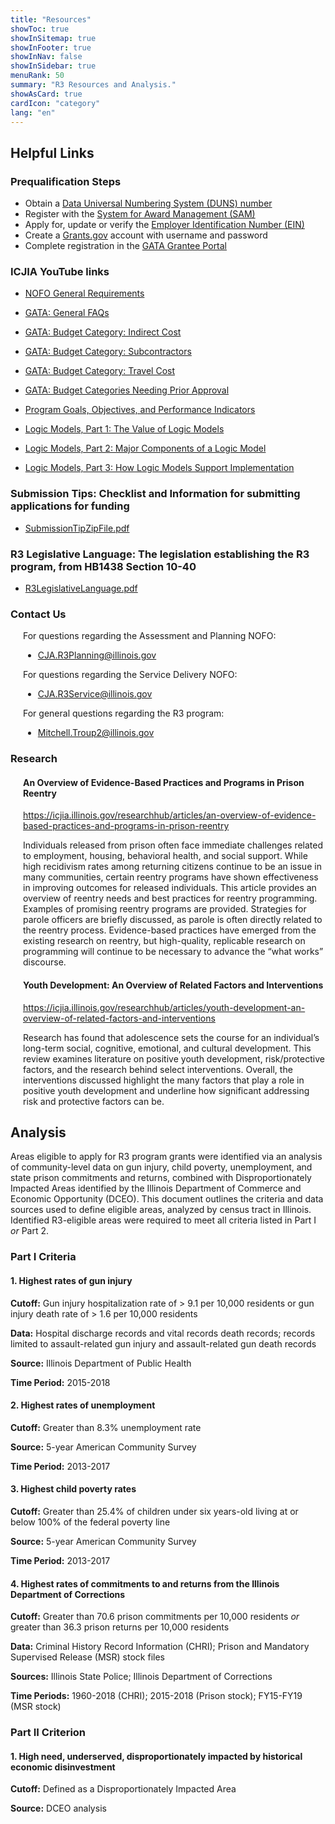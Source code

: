 ```yaml
---
title: "Resources"
showToc: true
showInSitemap: true
showInFooter: true
showInNav: false
showInSidebar: true
menuRank: 50
summary: "R3 Resources and Analysis."
showAsCard: true
cardIcon: "category"
lang: "en"
---
```


## Helpful Links

### Prequalification Steps

- Obtain a [Data Universal Numbering System (DUNS) number](https://www.dnb.com/duns-number/get-a-duns.html)
- Register with the [System for Award Management (SAM)](http://www.sam.gov/SAM/)
- Apply for, update or verify the [Employer Identification Number (EIN)](https://www.irs.gov/businesses/small-businesses-self-employed/apply-for-an-employer-identification-number-ein-online)
- Create a [Grants.gov](https://www.grants.gov/applicants/registration.html) account with username and password
- Complete registration in the [GATA Grantee Portal](https://grants.illinois.gov/portal/)

### ICJIA YouTube links

- [NOFO General Requirements](https://www.youtube.com/watch?v=PBwekeMT5dk)

- [GATA: General FAQs](https://www.youtube.com/watch?v=g18hgiS3RYI)

- [GATA: Budget Category: Indirect Cost](https://www.youtube.com/watch?v=4stkASoNY5w)

- [GATA: Budget Category: Subcontractors](https://www.youtube.com/watch?v=zXIopZ4KeEI)

- [GATA: Budget Category: Travel Cost](https://www.youtube.com/watch?v=nQb8pK5e3Mo)

- [GATA: Budget Categories Needing Prior Approval](https://www.youtube.com/watch?v=YjkFmPid5DI)

- [Program Goals, Objectives, and Performance Indicators](https://www.youtube.com/watch?v=C6-qCnIsNjs)

- [Logic Models, Part 1: The Value of Logic Models](https://www.youtube.com/watch?v=rop6xoEA_NQ)

- [Logic Models, Part 2: Major Components of a Logic Model](https://www.youtube.com/watch?v=1bGkwPgwmcw)

- [Logic Models, Part 3: How Logic Models Support Implementation](https://www.youtube.com/watch?v=6O5YP5d2iTs)

</div>

### Submission Tips: Checklist and Information for submitting applications for funding

- [SubmissionTipZipFile.pdf](SubmissionTipZipFile.pdf)

### R3 Legislative Language: The legislation establishing the R3 program, from HB1438 Section 10-40

- [R3LegislativeLanguage.pdf](R3LegislativeLanguage.pdf)

### Contact Us

<div style="margin-left: 20px">

For questions regarding the Assessment and Planning NOFO:

 - CJA.R3Planning@illinois.gov

For questions regarding the Service Delivery NOFO:

 - CJA.R3Service@illinois.gov

For general questions regarding the R3 program:

 - Mitchell.Troup2@illinois.gov

</div>

### Research

<div style="margin-left: 20px">

#### An Overview of Evidence-Based Practices and Programs in Prison Reentry

https://icjia.illinois.gov/researchhub/articles/an-overview-of-evidence-based-practices-and-programs-in-prison-reentry

Individuals released from prison often face immediate challenges related to employment, housing, behavioral health, and social support. While high recidivism rates among returning citizens continue to be an issue in many communities, certain reentry programs have shown effectiveness in improving outcomes for released individuals. This article provides an overview of reentry needs and best practices for reentry programming. Examples of promising reentry programs are provided. Strategies for parole officers are briefly discussed, as parole is often directly related to the reentry process. Evidence-based practices have emerged from the existing research on reentry, but high-quality, replicable research on programming will continue to be necessary to advance the “what works” discourse.

#### Youth Development: An Overview of Related Factors and Interventions

https://icjia.illinois.gov/researchhub/articles/youth-development-an-overview-of-related-factors-and-interventions

Research has found that adolescence sets the course for an individual’s long-term social, cognitive, emotional, and cultural development. This review examines literature on positive youth development, risk/protective factors, and the research behind select interventions. Overall, the interventions discussed highlight the many factors that play a role in positive youth development and underline how significant addressing risk and protective factors can be.

</div>

## Analysis

Areas eligible to apply for R3 program grants were identified via an analysis of community-level data on gun injury, child poverty, unemployment, and state prison commitments and returns, combined with Disproportionately Impacted Areas identified by the Illinois Department of Commerce and Economic Opportunity (DCEO). This document outlines the criteria and data sources used to define eligible areas, analyzed by census tract in Illinois. Identified R3-eligible areas were required to meet all criteria listed in Part I _or_ Part 2.

### Part I Criteria

<div class="ml-8">

#### 1. Highest rates of gun injury

**Cutoff:** Gun injury hospitalization rate of > 9.1 per 10,000 residents or gun injury death rate of > 1.6 per 10,000 residents

**Data:** Hospital discharge records and vital records death records; records limited to assault-related gun injury and assault-related gun death records

**Source:** Illinois Department of Public Health

**Time Period:** 2015-2018

#### 2. Highest rates of unemployment

**Cutoff:** Greater than 8.3% unemployment rate

**Source:** 5-year American Community Survey

**Time Period:** 2013-2017

#### 3. Highest child poverty rates

**Cutoff:** Greater than 25.4% of children under six years-old living at or below 100% of the federal poverty line

**Source:** 5-year American Community Survey

**Time Period:** 2013-2017

#### 4. Highest rates of commitments to and returns from the Illinois Department of Corrections

**Cutoff:** Greater than 70.6 prison commitments per 10,000 residents _or_ greater than 36.3 prison returns per 10,000 residents

**Data:** Criminal History Record Information (CHRI); Prison and Mandatory Supervised Release (MSR) stock files

**Sources:** Illinois State Police; Illinois Department of Corrections

**Time Periods:** 1960-2018 (CHRI); 2015-2018 (Prison stock); FY15-FY19 (MSR stock)

</div>

### Part II Criterion

<div class="ml-8">

#### 1. High need, underserved, disproportionately impacted by historical economic disinvestment

**Cutoff:** Defined as a Disproportionately Impacted Area

**Source:** DCEO analysis

</div>
